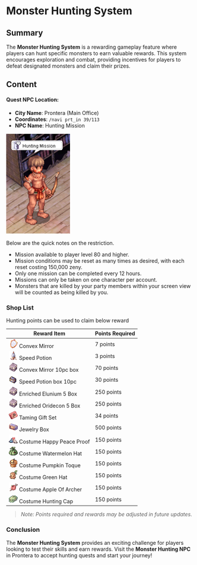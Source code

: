 # Monster Hunting System

## Summary

The **Monster Hunting System** is a rewarding gameplay feature where players can hunt specific monsters to earn valuable rewards. This system encourages exploration and combat, providing incentives for players to defeat designated monsters and claim their prizes.

## Content

#### **Quest NPC Location**:
- **City Name**: Prontera (Main Office)
- **Coordinates**: `/navi prt_in 39/113`
- **NPC Name**: Hunting Mission

![Hunting Mission NPC](assets/npc/Hunting_Mission.png)

Below are the quick notes on the restriction.

- Mission available to player level 80 and higher.
- Mission conditions may be reset as many times as desired, with each reset costing 150,000 zeny.
- Only one mission can be completed every 12 hours.
- Missions can only be taken on one character per account.
- Monsters that are killed by your party members within your screen view will be counted as being killed by you.

### Shop List

Hunting points can be used to claim below reward

| Reward Item  | Points Required           |
|--------------|----------------------|
| ![12214](assets/item/12214.png) Convex Mirror<br> | 7 points |
| ![12016](assets/item/12016.png) Speed Potion<br> | 3 points |
| ![12912](assets/item/12912.png) Convex Mirror 10pc box<br> | 70 points |
| ![13995](assets/item/13995.png) Speed Potion box 10pc<br> | 30 points |
| ![14219](assets/item/14219.png) Enriched Elunium 5 Box<br> | 250 points |
| ![14220](assets/item/14220.png) Enriched Oridecon 5 Box<br> | 250 points |
| ![12105](assets/item/12105.png) Taming Gift Set<br> | 34 points |
| ![12106](assets/item/12106.png) Jewelry Box<br> | 500 points |
| ![19762](assets/item/19762.png) Costume Happy Peace Proof<br> | 150 points |
| ![20373](assets/item/20373.png) Costume Watermelon Hat<br> | 150 points |
| ![20373](assets/item/20394.png) Costume Pumpkin Toque<br> | 150 points |
| ![20394](assets/item/20396.png) Costume Green Hat<br> | 150 points |
| ![20396](assets/item/19797.png) Costume Apple Of Archer<br> | 150 points |
| ![19797](assets/item/20204.png) Costume Hunting Cap<br> | 150 points |



> *Note: Points required and rewards may be adjusted in future updates.*


### Conclusion

The **Monster Hunting System** provides an exciting challenge for players looking to test their skills and earn rewards. Visit the **Monster Hunting NPC** in Prontera to accept hunting quests and start your journey!

